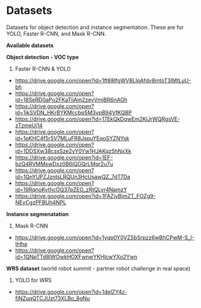 # Datasets
Datasets for object detection and instance segmentation. 
These are for YOLO, Faster R-CNN, and Mask R-CNN.


**Available datasets**

**Object detection - VOC type**
1. Faster R-CNN & YOLO
  - https://drive.google.com/open?id=1ft88lfgWV8LIpAfdv8mtoT3lMtLuU-bh
  - https://drive.google.com/open?id=18SeRD0aPo2FKaTijAm2zeyVmjBR6nAGh
  - https://drive.google.com/open?id=1ikSVDN_HKrBYKMccbp5M3vpB94VfKQBP
  - https://drive.google.com/open?id=17EkQkDqwEm2KlJrWQRgsVE-zTzmeUi14
  - https://drive.google.com/open?id=1qKHC4f5r5V7MLuFR8JspuYEqoSYZNYsk
  - https://drive.google.com/open?id=1DDSXw38cssSze2yY0Yw1HJAKqz5hNxXk
  - https://drive.google.com/open?id=1EF-bzQ4RVMMxwDxz0B6iQGQrLMqr2u7u
  - https://drive.google.com/open?id=1QnYUPZJzntsLRQUn3HcUsawQZ_7dT7Da
  - https://drive.google.com/open?id=19RqnoKythcOQ37pZEG_zRtQLvr4NamzY
  - https://drive.google.com/open?id=1FAZjyBjmZT_FOZg9-NEyCgzPFBUh4NPL

**Instance segmenatation**
1. Mask R-CNN
  - https://drive.google.com/open?id=1yqp0Y0VZSbSrpzz6wBhCPwM-S_I-tHha
  - https://drive.google.com/open?id=1QNpTTd8lWOwkHOXFwnwYKHlcwYXo2Ywn

**WRS dataset** (world robot summit - partner robot challenge in real space) 
1. YOLO for WRS
  - https://drive.google.com/open?id=1deIZY4z-fiNZuqQTCJUzt73XLBo_8gNu
